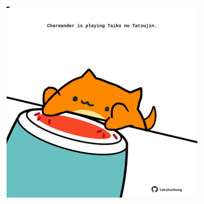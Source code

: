 <!-- built at 16/09/2022, 07:10:05 UTC -->
<p align="center">
  <img width="500" height="500" src="./ReadmeImage.svg">
</p>
